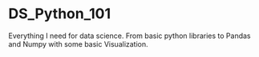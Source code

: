 # DS_Python_101
Everything I need for data science. From basic python libraries to Pandas and Numpy with some basic Visualization.
